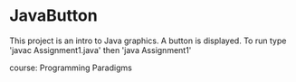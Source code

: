 # JavaButton
This project is an intro to Java graphics. A button is displayed. To run type 'javac Assignment1.java' then 'java Assignment1'

course: Programming Paradigms
